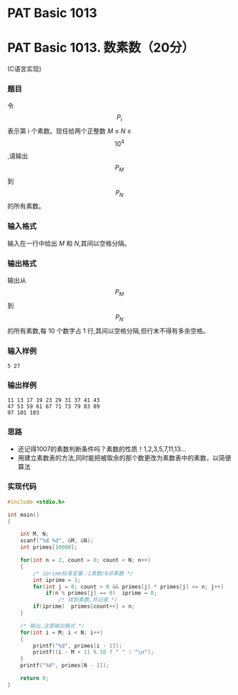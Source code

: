 # PAT Basic 1013


# PAT Basic 1013. 数素数（20分）

 (C语言实现)
<!--more-->

### 题目

令 $$ P_i $$表示第 i 个素数。现任给两个正整数 *M* ≤ *N* ≤$$ 10^4 $$,请输出$$ P_M $$到 $$ P_N $$ 的所有素数。



### 输入格式

输入在一行中给出 *M* 和 *N*,其间以空格分隔。



### 输出格式

输出从$$ P_M $$到 $$ P_N $$ 的所有素数,每 10 个数字占 1 行,其间以空格分隔,但行末不得有多余空格。



### 输入样例

```
5 27
```

### 输出样例

```
11 13 17 19 23 29 31 37 41 43
47 53 59 61 67 71 73 79 83 89
97 101 103
```



### 思路

- 还记得1007的素数判断条件吗？素数的性质！1,2,3,5,7,11,13...
- 用建立素数表的方法,同时能把被取余的那个数更改为素数表中的素数，以简便算法

### 实现代码

```c
#include <stdio.h>

int main()
{

    int M, N;
    scanf("%d %d", &M, &N);
    int primes[10000];

    for(int n = 2, count = 0; count < N; n++)
    {
        /* iprime标准变量：1素数/0非素数 */
        int iprime = 1;
        for(int j = 0; count > 0 && primes[j] * primes[j] <= n; j++)
            if(n % primes[j] == 0)	iprime = 0;
				/* 找到素数,并记录 */
        if(iprime)	primes[count++] = n;
    }

    /* 输出,注意输出格式 */
    for(int i = M; i < N; i++)
    {
        printf("%d", primes[i - 1]);
        printf((i - M + 1) % 10 ? " " : "\n");
    }
    printf("%d", primes[N - 1]);

    return 0;
}
```


